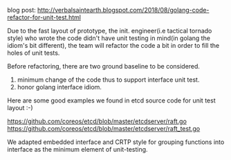blog post:
http://verbalsaintearth.blogspot.com/2018/08/golang-code-refactor-for-unit-test.html

Due to the fast layout of prototype, the init. engineer(i.e tactical tornado style) who wrote the code didn't have unit testing in mind(in golang the idiom's bit different), the team will refactor the code a bit in order to fill the holes of unit tests.

Before refactoring, there are two ground baseline to be considered.
1. minimum change of the code thus to support interface unit test.
2. honor golang interface idiom.

Here are some good examples we found in etcd source code for unit test layout :-)

https://github.com/coreos/etcd/blob/master/etcdserver/raft.go
https://github.com/coreos/etcd/blob/master/etcdserver/raft_test.go

We adapted embedded interface and CRTP style for grouping functions into interface as the minimum element of unit-testing.

